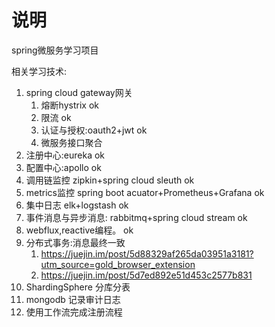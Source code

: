# 说明

spring微服务学习项目

相关学习技术:

1. spring cloud gateway网关
    1. 熔断hystrix ok
    2. 限流 ok
    3. 认证与授权:oauth2+jwt ok
    4. 微服务接口聚合
2. 注册中心:eureka ok
3. 配置中心:apollo ok
4. 调用链监控 zipkin+spring cloud sleuth ok
5. metrics监控 spring boot acuator+Prometheus+Grafana ok
6. 集中日志 elk+logstash ok
7. 事件消息与异步消息: rabbitmq+spring cloud stream ok
8. webflux,reactive编程。 ok
9. 分布式事务:消息最终一致
    1. https://juejin.im/post/5d88329af265da03951a3181?utm_source=gold_browser_extension
    2. https://juejin.im/post/5d7ed892e51d453c2577b831
10. ShardingSphere 分库分表
11. mongodb 记录审计日志
12. 使用工作流完成注册流程



